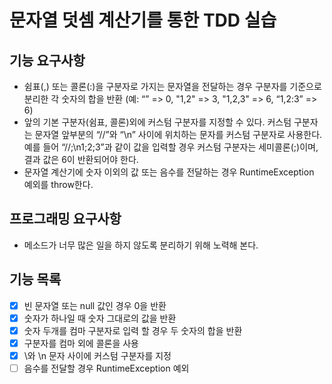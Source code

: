 # 문자열 덧셈 계산기를 통한 TDD 실습

## 기능 요구사항

- 쉼표(,) 또는 콜론(:)을 구분자로 가지는 문자열을 전달하는 경우 구분자를 기준으로 분리한 각 숫자의 합을 반환 (예: “” => 0, "1,2" => 3, "1,2,3" => 6, “1,2:3” => 6)
- 앞의 기본 구분자(쉼표, 콜론)외에 커스텀 구분자를 지정할 수 있다. 커스텀 구분자는 문자열 앞부분의 “//”와 “\n” 사이에 위치하는 문자를 커스텀 구분자로 사용한다. 예를 들어 “//;\n1;2;3”과 같이 값을 입력할 경우 커스텀 구분자는 세미콜론(;)이며, 결과 값은 6이 반환되어야 한다.
- 문자열 계산기에 숫자 이외의 값 또는 음수를 전달하는 경우 RuntimeException 예외를 throw한다.

## 프로그래밍 요구사항

- 메소드가 너무 많은 일을 하지 않도록 분리하기 위해 노력해 본다.

## 기능 목록
* [X] 빈 문자열 또는 null 값인 경우 0을 반환
* [X] 숫자가 하나일 때 숫자 그대로의 값을 반환
* [X] 숫자 두개를 컴마 구분자로 입력 할 경우 두 숫자의 합을 반환
* [X] 구분자를 컴마 외에 콜론을 사용
* [X] \\와 \n 문자 사이에 커스텀 구분자를 지정
* [ ] 음수를 전달할 경우 RuntimeException 예외